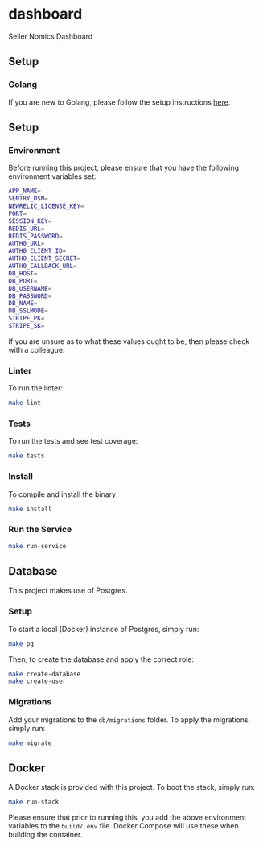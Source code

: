 # dashboard

Seller Nomics Dashboard

## Setup

### Golang

If you are new to Golang, please follow the setup instructions [here](https://golang.org/doc/install).

## Setup

### Environment

Before running this project, please ensure that you have the following environment variables set:

```bash
APP_NAME=
SENTRY_DSN=
NEWRELIC_LICENSE_KEY=
PORT=
SESSION_KEY=
REDIS_URL=
REDIS_PASSWORD=
AUTH0_URL=
AUTH0_CLIENT_ID=
AUTH0_CLIENT_SECRET=
AUTH0_CALLBACK_URL=
DB_HOST=
DB_PORT=
DB_USERNAME=
DB_PASSWORD=
DB_NAME=
DB_SSLMODE=
STRIPE_PK=
STRIPE_SK=
```

If you are unsure as to what these values ought to be, then please check with a colleague.

### Linter

To run the linter:

```bash
make lint
```

### Tests

To run the tests and see test coverage:

```bash
make tests
```

### Install

To compile and install the binary:

```bash
make install
```

### Run the Service

```bash
make run-service
```

## Database

This project makes use of Postgres.

### Setup

To start a local (Docker) instance of Postgres, simply run:

```bash
make pg
```

Then, to create the database and apply the correct role:

```bash
make create-database
make create-user
```

### Migrations

Add your migrations to the `db/migrations` folder. To apply the migrations, simply run:

```bash
make migrate
```

## Docker

A Docker stack is provided with this project. To boot the stack, simply run:

```bash
make run-stack
```

Please ensure that prior to running this, you add the above environment variables to the `build/.env` file. Docker Compose will use these when building the container.
